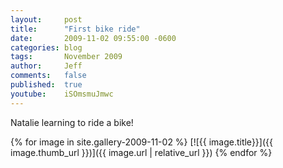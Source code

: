 ```yaml
---
layout:     post
title:      "First bike ride"
date:       2009-11-02 09:55:00 -0600
categories: blog
tags:       November 2009 
author:     Jeff
comments:   false
published:  true
youtube:    iSOmsmuJmwc
---
```

Natalie learning to ride a bike!

{% for image in site.gallery-2009-11-02 %}
  [![{{ image.title}}]({{ image.thumb_url }})]({{ image.url | relative_url }})
{% endfor %}

